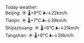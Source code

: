 Today weather:  
Beijing: ☀️   🌡️+6°C 🌬️↓22km/h  
Tianjin: ☀️   🌡️+7°C 🌬️↓39km/h  
Shijiazhuang: ☀️   🌡️+6°C 🌬️↓21km/h  
Tangshan: ☀️   🌡️+6°C 🌬️↓26km/h  
